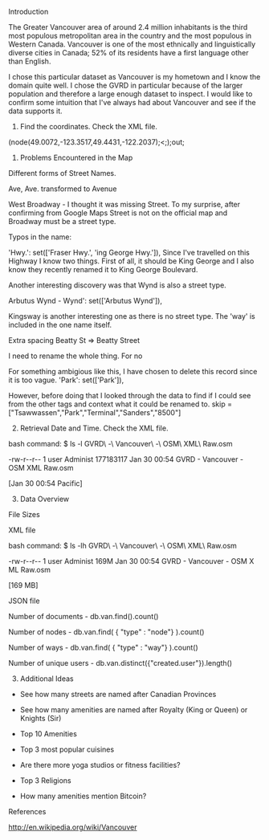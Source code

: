 
Introduction

The Greater Vancouver area of around 2.4 million inhabitants is the third most populous metropolitan area in the country and the most populous in Western Canada. 
Vancouver is one of the most ethnically and linguistically diverse cities in Canada; 52% of its residents have a first language other than English.

I chose this particular dataset as Vancouver is my hometown and I know the domain quite well. I chose the GVRD in particular because of the larger population and therefore a large enough dataset to inspect. I would like to confirm some intuition that I've always had about Vancouver and see if the data supports it. 


1. Find the coordinates. Check the XML file.

(node(49.0072,-123.3517,49.4431,-122.2037);<;);out;

1. Problems Encountered in the Map

Different forms of Street Names.

Ave, Ave. transformed to Avenue

West Broadway - I thought it was missing Street. To my surprise, after confirming from Google Maps Street is not on the official map and Broadway must be a street type.

Typos in the name:

'Hwy.': set(['Fraser Hwy.', 'ing George Hwy.']),
Since I've travelled on this Highway I know two things.
First of all, it should be King George and I also know they recently renamed it
to King George Boulevard. 

Another interesting discovery was that Wynd is also a street type. 

Arbutus Wynd - Wynd': set(['Arbutus Wynd']),

Kingsway is another interesting one as there is no street type. The 'way' is included in the one name itself.

Extra spacing
 Beatty St =>  Beatty Street



I need to rename the whole thing. For no

For something ambigious like this, I have chosen to delete this record since it is too vague.
'Park': set(['Park']),

 However, before doing that I looked through the data to find if I could see from the other tags and context what it could be renamed to.
skip = ["Tsawwassen","Park","Terminal","Sanders","8500"]


2. Retrieval Date and Time. Check the XML file.

bash command: $ ls -l GVRD\ -\ Vancouver\ -\ OSM\ XML\ Raw.osm

-rw-r--r--    1 user     Administ 177183117 Jan 30 00:54 GVRD - Vancouver - OSM
XML Raw.osm

[Jan 30 00:54 Pacific]

3. Data Overview

File Sizes 

XML file

bash command: $ ls -lh GVRD\ -\ Vancouver\ -\ OSM\ XML\ Raw.osm

-rw-r--r--    1 user     Administ     169M Jan 30 00:54 GVRD - Vancouver - OSM X
ML Raw.osm

[169 MB]



JSON file

Number of documents  -  db.van.find().count()

Number of nodes -		db.van.find( { "type" : "node"} ).count()

Number of ways -		db.van.find( { "type" : "way"} ).count()

Number of unique users - db.van.distinct({"created.user"}).length()


3. Additional Ideas

- See how many streets are named after Canadian Provinces

- See how many amenities are named after Royalty (King or Queen) or Knights (Sir)

- Top 10 Amenities

- Top 3 most popular cuisines

- Are there more yoga studios or fitness facilities?

- Top 3 Religions

- How many amenities mention Bitcoin?



References

http://en.wikipedia.org/wiki/Vancouver







